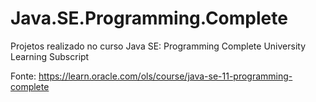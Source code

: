 # Java.SE.Programming.Complete

Projetos realizado no curso Java SE: Programming Complete
University Learning Subscript

Fonte: https://learn.oracle.com/ols/course/java-se-11-programming-complete
